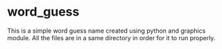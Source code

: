 # word_guess
This is a simple word guess name created using python and graphics module. All the files are in a same directory in order for it to run properly.
